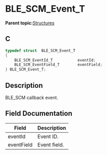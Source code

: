# BLE\_SCM\_Event\_T

**Parent topic:**[Structures](GUID-649AA2A5-B480-478B-AD34-137EDE75C855.md)

## C

```c
typedef struct  BLE_SCM_Event_T
{
    BLE_SCM_EventId_T           eventId;
    BLE_SCM_EventField_T        eventField;
} BLE_SCM_Event_T;
```

## Description

BLE\_SCM callback event.

## Field Documentation

|Field|Description|
|-----|-----------|
|eventId|Event ID.|
|eventField|Event field.|

